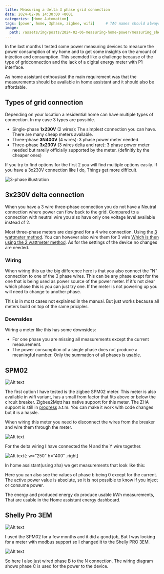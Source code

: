 ```yaml
---
title: Measuring a delta 3 phase grid connection
date: 2024-02-06 14:30:00 +0001
categories: [Home Automation]
tags: [power, home, 3phase, zigbee, wifi]     # TAG names should always be lowercase
image:
  path: /assets/img/posts/2024-02-06-measuring-home-power/measuring_shelly3em_tumbnail.webp
---
```


In the last months I tested some power measuring devices to measure the power consumption of my home and to get some insights on the amount of injection and consumption. This seemded like a challenge because of the type of gridconnection and the lack of a digital energy meter with P1 interface.

As home assistant enthousiast the main requirement was that the measurements should be available in home assistant and it should also be affordable.

## Types of grid connection
Depending on your location a residential home can have multiple types of connection. In my case 3 types are possible. 

- Single-phase **1x230V** (2 wires): The simplest connection you can have. There are many cheap meters available. 
- Three-phase **3N400V** (4 wires): 3 phase power meter needed.
- Three-phase **3x230V** (3 wires delta and rare): 3 phase power meter needed but rarelly officially supported by the meter. (definitly by the cheaper ones)

If you try to find options for the first 2 you will find multiple options easily. If you have a 3x230V connection like I do, Things get more difficult. 

![3-phase illustration](/assets/img/posts/2024-02-06-measuring-home-power/3-phase-sinus.jpg)

## 3x230V delta connection
When you have a 3 wire three-phase connection you do not have a Neutral connection where power can flow back to the grid. Compared to a connection with neutral wire you also have only one voltage level available instead of 2. 

Most three-phase meters are designed for a 4 wire connection. Using the [3 wattmeter method](https://www.elprocus.com/what-is-three-wattmeter-method-and-its-working/). You can however also wire them for 3 wire [Which is then using the 2 wattmeter method](https://www.elprocus.com/two-wattmeter-method-in-process/). As for the settings of the device no changes are needed.

### Wiring
When wiring this up the big difference here is that you also connect the "N" connection to one of the 3 phase wires. This can be any phase exept for the one that is being used as power source of the power meter. If it's not clear which phase this is you can just try one. If the meter is not powering up you will need to change to another phase.

This is in most cases not explained in the manual. But just works because all meters build on top of the same priciples.

### Downsides
Wiring a meter like this has some downsides: 
- For one phase you are missing all measurements except the current measurement.
- The power consumption of a single phase does not produce a meaningful number. Only the summation of all phases is usable.

## SPM02

![Alt text](../assets/img/posts/2024-02-06-measuring-home-power/spm02_product.png)

The first option I have tested is the zigbee SPM02 meter. This meter is also available in wifi variant, has a small from factor that fits above or below the circuit breaker. Zigbee2Mqtt has native support for this meter. The ZHA support is still in [progress](https://github.com/zigpy/zha-device-handlers/pull/2603) a.t.m. You can make it work with code changes but it is a hassle.

When wiring this meter you need to disconnect the wires from the breaker and wire them through the meter. 

![Alt text](../assets/img/posts/2024-02-06-measuring-home-power/spm02_wiring.jpg)

For the delta wiring I have connected the N and the Y wire together.

![Alt text](../assets/img/posts/2024-02-06-measuring-home-power/ha-values-spm02.png){: w="250" h="400" .right}

In home assistant(using zha) we get measurements that look like this:

Here you can also see the values of phase b being 0 except for the current. The active power value is absolute, so it is not possible to know if you inject or consume power. 

The energy and produced energy do produce usable kWh measurements, That are usable in the Home assistant energy dashboard.

## Shelly Pro 3EM

![Alt text](../assets/img/posts/2024-02-06-measuring-home-power/measuring_shelly3em_tumbnail.webp)

I used the SPM02 for a few months and it did a good job, But I was looking for a meter with modbus support so I changed it to the Shelly PRO 3EM.

![Alt text](../assets/img/posts/2024-02-06-measuring-home-power/Pro-3EM-wiring-diagram.png)

So here I also just wired phase B to the N connection. The wiring diagram shows phase C is used for the power to the device.